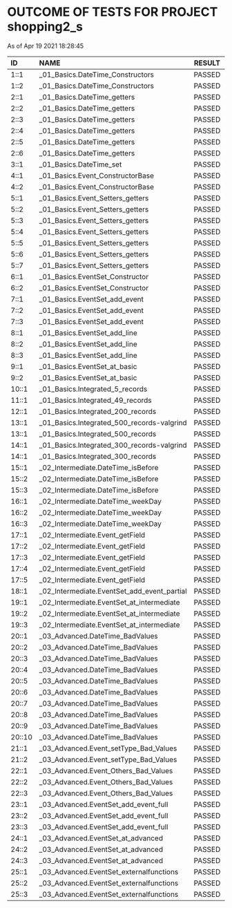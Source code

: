 # OUTCOME OF TESTS FOR PROJECT shopping2_s

As of Apr 19 2021 18:28:45

| ID | NAME | RESULT | COMMENTS |
| :----- |:------ | :---: | :---: |
| 1::1 | _01_Basics.DateTime_Constructors | PASSED | OK |
| 1::2 | _01_Basics.DateTime_Constructors | PASSED | OK |
| 2::1 | _01_Basics.DateTime_getters | PASSED | OK |
| 2::2 | _01_Basics.DateTime_getters | PASSED | OK |
| 2::3 | _01_Basics.DateTime_getters | PASSED | OK |
| 2::4 | _01_Basics.DateTime_getters | PASSED | OK |
| 2::5 | _01_Basics.DateTime_getters | PASSED | OK |
| 2::6 | _01_Basics.DateTime_getters | PASSED | OK |
| 3::1 | _01_Basics.DateTime_set | PASSED | OK |
| 4::1 | _01_Basics.Event_ConstructorBase | PASSED | OK |
| 4::2 | _01_Basics.Event_ConstructorBase | PASSED | OK |
| 5::1 | _01_Basics.Event_Setters_getters | PASSED | OK |
| 5::2 | _01_Basics.Event_Setters_getters | PASSED | OK |
| 5::3 | _01_Basics.Event_Setters_getters | PASSED | OK |
| 5::4 | _01_Basics.Event_Setters_getters | PASSED | OK |
| 5::5 | _01_Basics.Event_Setters_getters | PASSED | OK |
| 5::6 | _01_Basics.Event_Setters_getters | PASSED | OK |
| 5::7 | _01_Basics.Event_Setters_getters | PASSED | OK |
| 6::1 | _01_Basics.EventSet_Constructor | PASSED | OK |
| 6::2 | _01_Basics.EventSet_Constructor | PASSED | OK |
| 7::1 | _01_Basics.EventSet_add_event | PASSED | OK |
| 7::2 | _01_Basics.EventSet_add_event | PASSED | OK |
| 7::3 | _01_Basics.EventSet_add_event | PASSED | OK |
| 8::1 | _01_Basics.EventSet_add_line | PASSED | OK |
| 8::2 | _01_Basics.EventSet_add_line | PASSED | OK |
| 8::3 | _01_Basics.EventSet_add_line | PASSED | OK |
| 9::1 | _01_Basics.EventSet_at_basic | PASSED | OK |
| 9::2 | _01_Basics.EventSet_at_basic | PASSED | OK |
| 10::1 | _01_Basics.Integrated_5_records | PASSED | OK |
| 11::1 | _01_Basics.Integrated_49_records | PASSED | OK |
| 12::1 | _01_Basics.Integrated_200_records | PASSED | OK |
| 13::1| _01_Basics.Integrated_500_records-valgrind | PASSED | NO LEAKS |
| 13::1 | _01_Basics.Integrated_500_records | PASSED | OK |
| 14::1| _01_Basics.Integrated_300_records-valgrind | PASSED | NO LEAKS |
| 14::1 | _01_Basics.Integrated_300_records | PASSED | OK |
| 15::1 | _02_Intermediate.DateTime_isBefore | PASSED | OK |
| 15::2 | _02_Intermediate.DateTime_isBefore | PASSED | OK |
| 15::3 | _02_Intermediate.DateTime_isBefore | PASSED | OK |
| 16::1 | _02_Intermediate.DateTime_weekDay | PASSED | OK |
| 16::2 | _02_Intermediate.DateTime_weekDay | PASSED | OK |
| 16::3 | _02_Intermediate.DateTime_weekDay | PASSED | OK |
| 17::1 | _02_Intermediate.Event_getField | PASSED | OK |
| 17::2 | _02_Intermediate.Event_getField | PASSED | OK |
| 17::3 | _02_Intermediate.Event_getField | PASSED | OK |
| 17::4 | _02_Intermediate.Event_getField | PASSED | OK |
| 17::5 | _02_Intermediate.Event_getField | PASSED | OK |
| 18::1 | _02_Intermediate.EventSet_add_event_partial | PASSED | OK |
| 19::1 | _02_Intermediate.EventSet_at_intermediate | PASSED | OK |
| 19::2 | _02_Intermediate.EventSet_at_intermediate | PASSED | OK |
| 19::3 | _02_Intermediate.EventSet_at_intermediate | PASSED | OK |
| 20::1 | _03_Advanced.DateTime_BadValues | PASSED | OK |
| 20::2 | _03_Advanced.DateTime_BadValues | PASSED | OK |
| 20::3 | _03_Advanced.DateTime_BadValues | PASSED | OK |
| 20::4 | _03_Advanced.DateTime_BadValues | PASSED | OK |
| 20::5 | _03_Advanced.DateTime_BadValues | PASSED | OK |
| 20::6 | _03_Advanced.DateTime_BadValues | PASSED | OK |
| 20::7 | _03_Advanced.DateTime_BadValues | PASSED | OK |
| 20::8 | _03_Advanced.DateTime_BadValues | PASSED | OK |
| 20::9 | _03_Advanced.DateTime_BadValues | PASSED | OK |
| 20::10 | _03_Advanced.DateTime_BadValues | PASSED | OK |
| 21::1 | _03_Advanced.Event_setType_Bad_Values | PASSED | OK |
| 21::2 | _03_Advanced.Event_setType_Bad_Values | PASSED | OK |
| 22::1 | _03_Advanced.Event_Others_Bad_Values | PASSED | OK |
| 22::2 | _03_Advanced.Event_Others_Bad_Values | PASSED | OK |
| 22::3 | _03_Advanced.Event_Others_Bad_Values | PASSED | OK |
| 23::1 | _03_Advanced.EventSet_add_event_full | PASSED | OK |
| 23::2 | _03_Advanced.EventSet_add_event_full | PASSED | OK |
| 23::3 | _03_Advanced.EventSet_add_event_full | PASSED | OK |
| 24::1 | _03_Advanced.EventSet_at_advanced | PASSED | OK |
| 24::2 | _03_Advanced.EventSet_at_advanced | PASSED | OK |
| 24::3 | _03_Advanced.EventSet_at_advanced | PASSED | OK |
| 25::1 | _03_Advanced.EventSet_externalfunctions | PASSED | OK |
| 25::2 | _03_Advanced.EventSet_externalfunctions | PASSED | OK |
| 25::3 | _03_Advanced.EventSet_externalfunctions | PASSED | OK |
